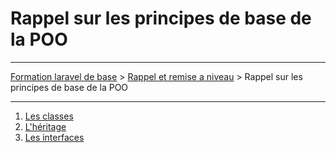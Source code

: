 # Rappel sur les principes de base de la POO

---

[Formation laravel de base](../../README.md) > [Rappel et remise a niveau](../README.md) > Rappel sur les principes de base de la POO 

---

1. [Les classes](les_classes.md)
2. [L'héritage](l_heritage.md)
3. [Les interfaces](les_interfaces.md)